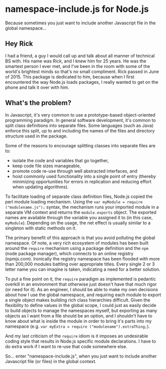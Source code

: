 # namespace-include.js for Node.js
Because sometimes you just want to include another Javascript file in the global namespace...

## Hey Rick
I had a friend, a guy I would call up and talk about all manner of technical BS with. His name was Rick, and I knew him for 25 years. He was the smartest person I ever met, and I've been in the room with some of the world's brightest minds so that's no small compliment. Rick passed in June of 2015. This package is dedicated to him, because when I first encountered the way Node.js loads packages, I really wanted to get on the phone and talk it over with him.

## What's the problem?
In Javascript, it's very common to use a prototype-based object-oriented programming paradigm. In general software development, it's common to split class definitions into separate files. Some languages (such as Java) enforce this split, up to and including the names of the files and directory structure used in the package.

Some of the reasons to encourage splitting classes into separate files are to:
- isolate the code and variables that go together, 
- keep code file sizes manageable,
- promote code re-use through well abstracted interfaces, and
- hoist commonly used functionality into a single point of entry (thereby minimizing opportunities for errors in replication and reducing effort when updating algorithms).

To facilitate loading of separate class definition files, Node.js copied the perl module loading mechanism. Using the `var myModule = require ("modulename.js");` syntax, the mechanism runs your imported module in a separate VM context and returns the `module.exports` object. The exported names are available through the variable you assigned it to (in this case, `myModule`). Depending on the usage, the net effect is usually similar to a singleton with static methods on it.

The primary benefit of this approach is that you avoid polluting the global namespace. Of note, a very rich ecosystem of modules has been built around the `require` mechanism using a package definition and the `npm` (node package manager), which connects to an online registry (npmjs.com). Ironically the registry namespace has been flooded with more than 200,000 modules battling over appropriate titles. Every single 2 or 3 letter name you can imagine is taken, indicating a need for a better solution.

To put a fine point on it, the `require` paradigm as implemented is pedantic overkill in an environment that otherwise just doesn't have that much rigor (or need for it). As an engineer, I should be able to make my own decisions about how I use the global namespace, and requiring each module to export a single object makes building rich class hierarchies difficult. Given the flexibility to define values in the global scope, I could just as easily decide to build objects to manage the namespaces myself, but exporting as many objects as I want from a file should be an option, and I shouldn't have to know about what is inside the module in order to bring it's parts into my namespace (e.g. `var myExtra = require ("modulename").extraThing;`).

And my last criticism of the `require` idiom is it imposes an undesirable coding style that results in Node.js specific module declarations. I have to do extra work if I want to re-use that code somewhere else.

So... enter "namespace-include.js", when you just want to include another Javascript file (or files) in the global context.
